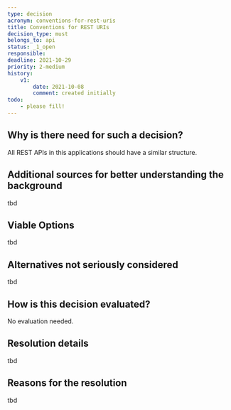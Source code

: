 ```yaml
---
type: decision
acronym: conventions-for-rest-uris
title: Conventions for REST URIs
decision_type: must
belongs_to: api
status: _1_open
responsible: 
deadline: 2021-10-29
priority: 2-medium
history:
    v1:
        date: 2021-10-08
        comment: created initially
todo: 
    - please fill!
---
```


## Why is there need for such a decision?

All REST APIs in this applications should have a similar structure.

## Additional sources for better understanding the background

tbd

## Viable Options

tbd

## Alternatives not seriously considered

tbd

## How is this decision evaluated?

No evaluation needed.

 
## Resolution details

tbd

## Reasons for the resolution

tbd